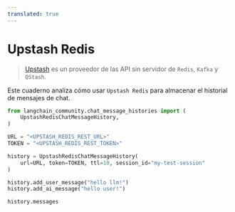 ```yaml
---
translated: true
---
```


# Upstash Redis

>[Upstash](https://upstash.com/docs/introduction) es un proveedor de las API sin servidor de `Redis`, `Kafka` y `QStash`.

Este cuaderno analiza cómo usar `Upstash Redis` para almacenar el historial de mensajes de chat.

```python
from langchain_community.chat_message_histories import (
    UpstashRedisChatMessageHistory,
)

URL = "<UPSTASH_REDIS_REST_URL>"
TOKEN = "<UPSTASH_REDIS_REST_TOKEN>"

history = UpstashRedisChatMessageHistory(
    url=URL, token=TOKEN, ttl=10, session_id="my-test-session"
)

history.add_user_message("hello llm!")
history.add_ai_message("hello user!")
```

```python
history.messages
```
